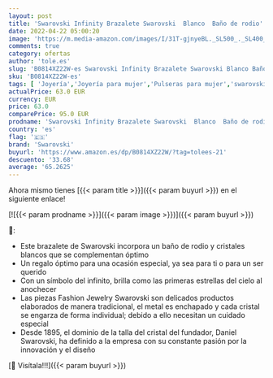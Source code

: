 ```yaml
---
layout: post
title: 'Swarovski Infinity Brazalete Swarovski  Blanco  Baño de rodio'
date: 2022-04-22 05:00:20
image: 'https://m.media-amazon.com/images/I/31T-gjnyeBL._SL500_._SL400_.jpg'
comments: true
category: ofertas
author: 'tole.es'
slug: 'B0814XZ22W-es Swarovski Infinity Brazalete Swarovski Blanco Baño de rodio'
sku: 'B0814XZ22W-es'
tags: [ 'Joyería','Joyería para mujer','Pulseras para mujer','swarovski','🇪🇸', ]
actualPrice: 63.0 EUR
currency: EUR
price: 63.0
comparePrice: 95.0 EUR
prodname: 'Swarovski Infinity Brazalete Swarovski  Blanco  Baño de rodio'
country: 'es'
flag: '🇪🇸'
brand: 'Swarovski'
buyurl: 'https://www.amazon.es/dp/B0814XZ22W/?tag=tolees-21'
descuento: '33.68'
average: '65.2625'
---
```


Ahora mismo tienes [{{< param title >}}]({{< param buyurl >}}) en el siguiente enlace!

[![{{< param prodname >}}]({{< param image >}})]({{< param buyurl >}})

🔎:

- Este brazalete de Swarovski incorpora un baño de rodio y cristales blancos que se complementan óptimo
- Un regalo óptimo para una ocasión especial, ya sea para ti o para un ser querido
- Con un símbolo del infinito, brilla como las primeras estrellas del cielo al anochecer
- Las piezas Fashion Jewelry Swarovski son delicados productos elaborados de manera tradicional, el metal es enchapado y cada cristal se engarza de forma individual; debido a ello necesitan un cuidado especial
- Desde 1895, el dominio de la talla del cristal del fundador, Daniel Swarovski, ha definido a la empresa con su constante pasión por la innovación y el diseño

[🛒 Visítala!!!]({{< param buyurl >}})
